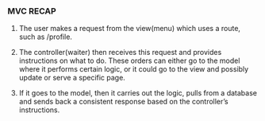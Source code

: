 ### MVC RECAP

1. The user makes a request from the view(menu) which uses a route, such as /profile.

2. The controller(waiter) then receives this request and provides instructions on what to do. These orders can either go to the model where it performs certain logic, or it could go to the view and possibly update or serve a specific page.

3. If it goes to the model, then it carries out the logic, pulls from a database and sends back a consistent response based on the controller’s instructions.

